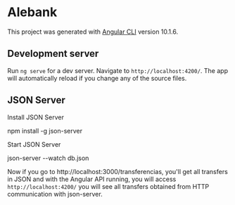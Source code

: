# Alebank

This project was generated with [Angular CLI](https://github.com/angular/angular-cli) version 10.1.6.

## Development server

Run `ng serve` for a dev server. Navigate to `http://localhost:4200/`. The app will automatically reload if you change any of the source files.

## JSON Server

Install JSON Server

npm install -g json-server

Start JSON Server

json-server --watch db.json

Now if you go to http://localhost:3000/transferencias, you'll get all transfers in JSON and with the Angular API running, you will access `http://localhost:4200/` you will see all transfers obtained from HTTP communication with json-server. 


